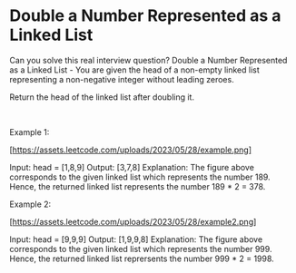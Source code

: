 # Double a Number Represented as a Linked List

Can you solve this real interview question? Double a Number Represented as a Linked List - You are given the head of a non-empty linked list representing a non-negative integer without leading zeroes.

Return the head of the linked list after doubling it.

 

Example 1:

[https://assets.leetcode.com/uploads/2023/05/28/example.png]


Input: head = [1,8,9]
Output: [3,7,8]
Explanation: The figure above corresponds to the given linked list which represents the number 189. Hence, the returned linked list represents the number 189 * 2 = 378.


Example 2:

[https://assets.leetcode.com/uploads/2023/05/28/example2.png]


Input: head = [9,9,9]
Output: [1,9,9,8]
Explanation: The figure above corresponds to the given linked list which represents the number 999. Hence, the returned linked list reprersents the number 999 * 2 = 1998.